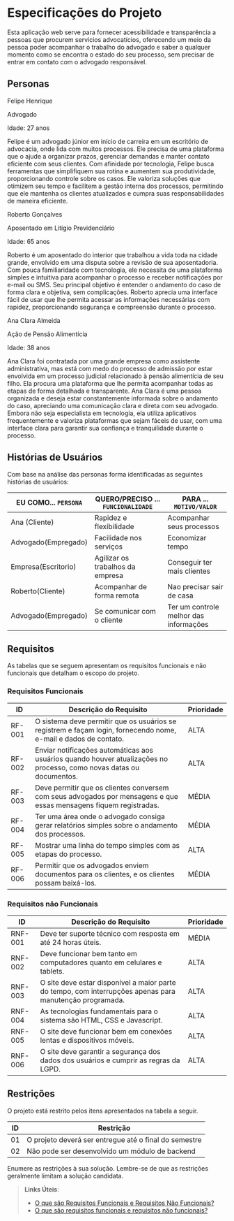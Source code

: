 # Especificações do Projeto

Esta aplicação web serve para fornecer acessibilidade e transparência a pessoas que procurem servícios advocatícios, oferecendo um meio da pessoa poder acompanhar o trabalho do advogado e saber a qualquer momento como se encontra o estado do seu processo, sem precisar de entrar em contato com o advogado responsável.

## Personas

Felipe Henrique 

Advogado 

Idade: 27 anos

Felipe é um advogado júnior em início de carreira em um escritório de advocacia, onde lida com muitos processos. Ele precisa de uma plataforma que o ajude a organizar prazos, gerenciar demandas e manter contato eficiente com seus clientes. Com afinidade por tecnologia, Felipe busca ferramentas que simplifiquem sua rotina e aumentem sua produtividade, proporcionando controle sobre os casos. Ele valoriza soluções que otimizem seu tempo e facilitem a gestão interna dos processos, permitindo que ele mantenha os clientes atualizados e cumpra suas responsabilidades de maneira eficiente.

Roberto Gonçalves

Aposentado em Litígio Previdenciário 

Idade: 65 anos

Roberto é um aposentado do interior que trabalhou a vida toda na cidade grande, envolvido em uma disputa sobre a revisão de sua aposentadoria. Com pouca familiaridade com tecnologia, ele necessita de uma plataforma simples e intuitiva para acompanhar o processo e receber notificações por e-mail ou SMS. Seu principal objetivo é entender o andamento do caso de forma clara e objetiva, sem complicações. Roberto aprecia uma interface fácil de usar que lhe permita acessar as informações necessárias com rapidez, proporcionando segurança e compreensão durante o processo.

Ana Clara Almeida

Ação de Pensão Alimentícia

Idade: 38 anos

Ana Clara foi contratada por uma grande empresa como assistente administrativa, mas está com medo do processo de admissão por estar envolvida em um processo judicial relacionado à pensão alimentícia de seu filho. Ela procura uma plataforma que lhe permita acompanhar todas as etapas de forma detalhada e transparente. Ana Clara é uma pessoa organizada e deseja estar constantemente informada sobre o andamento do caso, apreciando uma comunicação clara e direta com seu advogado. Embora não seja especialista em tecnologia, ela utiliza aplicativos frequentemente e valoriza plataformas que sejam fáceis de usar, com uma interface clara para garantir sua confiança e tranquilidade durante o processo.

## Histórias de Usuários

Com base na análise das personas forma identificadas as seguintes histórias de usuários:

|EU COMO... `PERSONA`| QUERO/PRECISO ... `FUNCIONALIDADE` |PARA ... `MOTIVO/VALOR`                 |
|--------------------|------------------------------------|----------------------------------------|
|Ana (Cliente)       | Rapidez e flexíbilidade            | Acompanhar seus processos              |
|Advogado(Empregado) | Facilidade nos serviços            | Economizar tempo                       |
| Empresa(Escritorio)| Agilizar os trabalhos da empresa   | Conseguir ter mais clientes            |
| Roberto(Cliente)   | Acompanhar de forma remota     | Nao precisar sair de casa              |
|Advogado(Empregado) | Se comunicar com o cliente         | Ter um controle melhor das informações |


## Requisitos

As tabelas que se seguem apresentam os requisitos funcionais e não funcionais que detalham o escopo do projeto.

### Requisitos Funcionais

|ID    | Descrição do Requisito  | Prioridade | 
|------|-----------------------------------------|----| 
|RF-001| O sistema deve permitir que os usuários se registrem e façam login, fornecendo nome, e-mail e dados de contato.  | ALTA |  
|RF-002| Enviar notificações automáticas aos usuários quando houver atualizações no processo, como novas datas ou documentos.   | ALTA | 
|RF-003| Deve permitir que os clientes conversem com seus advogados por mensagens e que essas mensagens fiquem registradas.   | MÉDIA |
|RF-004| Ter uma área onde o advogado consiga gerar relatórios simples sobre o andamento dos processos.   | MÉDIA |
|RF-005| Mostrar uma linha do tempo simples com as etapas do processo.  | ALTA |
|RF-006| Permitir que os advogados enviem documentos para os clientes, e os clientes possam baixá-los.  | MÉDIA |

### Requisitos não Funcionais

|ID     | Descrição do Requisito  |Prioridade |
|-------|-------------------------|----|
|RNF-001| Deve ter suporte técnico com resposta em até 24 horas úteis. | MÉDIA | 
|RNF-002| Deve funcionar bem tanto em computadores quanto em celulares e tablets.  | ALTA |
|RNF-003| O site deve estar disponível a maior parte do tempo, com interrupções apenas para manutenção programada.  | ALTA |
|RNF-004| As tecnologias fundamentais para o sistema são HTML, CSS e Javascript. |  ALTA |
|RNF-005| O site deve funcionar bem em conexões lentas e dispositivos móveis.  | ALTA |
|RNF-006| O site deve garantir a segurança dos dados dos usuários e cumprir as regras da LGPD.  | ALTA |


## Restrições

O projeto está restrito pelos itens apresentados na tabela a seguir.

|ID| Restrição                                             |
|--|-------------------------------------------------------|
|01| O projeto deverá ser entregue até o final do semestre |
|02| Não pode ser desenvolvido um módulo de backend        |


Enumere as restrições à sua solução. Lembre-se de que as restrições geralmente limitam a solução candidata.

> **Links Úteis**:
> - [O que são Requisitos Funcionais e Requisitos Não Funcionais?](https://codificar.com.br/requisitos-funcionais-nao-funcionais/)
> - [O que são requisitos funcionais e requisitos não funcionais?](https://analisederequisitos.com.br/requisitos-funcionais-e-requisitos-nao-funcionais-o-que-sao/)
